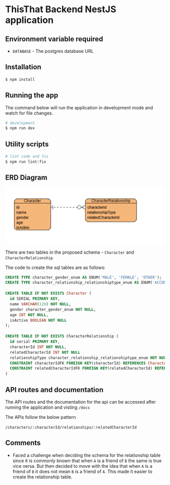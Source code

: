 # ThisThat Backend NestJS application

## Environment variable required

- `DATABASE` - The postgres database URL

## Installation

```bash
$ npm install
```

## Running the app

The command below will run the application in development mode and watch for file changes.

```bash
# development
$ npm run dev
```

## Utility scripts

```bash
# lint code and fix
$ npm run lint:fix
```

## ERD Diagram

![ERD Diagram](../docs/ERD-Diagram.png 'a title')

There are two tables in the proposed schema - `Character` and `CharacterRelationship`

The code to create the sql tables are as follows:

```sql
CREATE TYPE character_gender_enum AS ENUM('MALE', 'FEMALE', 'OTHER');
CREATE TYPE character_relationship_relationshiptype_enum AS ENUM('ACCOMPLICE', 'ENEMY');

CREATE TABLE IF NOT EXISTS Character (
  id SERIAL PRIMARY KEY,
  name VARCHAR(128) NOT NULL,
  gender character_gender_enum NOT NULL,
  age INT NOT NULL,
  isActive BOOLEAN NOT NULL
);

CREATE TABLE IF NOT EXISTS CharacterRelationship (
  id serial PRIMARY KEY,
  characterId INT NOT NULL,
  relatedCharacterId INT NOT NULL
  relationshipType character_relationship_relationshiptype_enum NOT NULL,
  CONSTRAINT characterIdFK FOREIGN KEY(characterId) REFERENCES Character(id),
  CONSTRAINT relatedCharacterIdFK FOREIGN KEY(relatedCharacterId) REFERENCES Character(id),
)
```

## API routes and documentation

The API routes and the documentation for the api can be accessed after running the application and visting `/docs`

The APIs follow the below pattern

`/characters/:characterId/relationships/:relatedCharacterId`

## Comments

- Faced a challenge when deciding the schema for the relationship table since it is commonly known that when `A` is a friend of `B` the same is true vice versa. But then decided to move with the idea that when `A` is a friend of `B` it does not mean `B` is a friend of `A`. This made it easier to create the relationship table.
